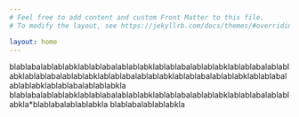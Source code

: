 ```yaml
---
# Feel free to add content and custom Front Matter to this file.
# To modify the layout, see https://jekyllrb.com/docs/themes/#overriding-theme-defaults

layout: home
---
```

blablabalablablabklablablabalablablabklablablabalablablabklablablabalablablabklablablabalablablabklablablabalablablabklablablabalablablabklablablabalablablabklablablabalablablabkla
blablabalablablabklablablabalablablabklablablabalablablabklablablabalablablabkla*blablabalablablabkla
blablabalablablabkla
&nbsp;  
